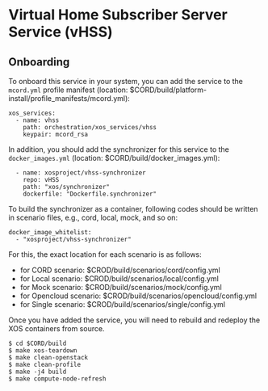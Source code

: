 # Virtual Home Subscriber Server Service (vHSS)

## Onboarding

To onboard this service in your system, you can add the service to the `mcord.yml` profile manifest (location: $CORD/build/platform-install/profile_manifests/mcord.yml):

```
xos_services:
  - name: vhss
    path: orchestration/xos_services/vhss
    keypair: mcord_rsa
```

In addition, you should add the synchronizer for this service to the `docker_images.yml` (location: $CORD/build/docker_images.yml):

```
  - name: xosproject/vhss-synchronizer
    repo: vHSS
    path: "xos/synchronizer"
    dockerfile: "Dockerfile.synchronizer"
```

To build the synchronizer as a container, following codes should be written in scenario files, e.g., cord, local, mock, and so on:

```
docker_image_whitelist:
  - "xosproject/vhss-synchronizer"
```

For this, the exact location for each scenario is as follows:
 - for CORD scenario: $CROD/build/scenarios/cord/config.yml
 - for Local scenario: $CROD/build/scenarios/local/config.yml
 - for Mock scenario: $CROD/build/scenarios/mock/config.yml
 - for Opencloud scenario: $CROD/build/scenarios/opencloud/config.yml
 - for Single scenario: $CROD/build/scenarios/single/config.yml

Once you have added the service, you will need to rebuild and redeploy the XOS containers from source.

```
$ cd $CORD/build
$ make xos-teardown
$ make clean-openstack
$ make clean-profile
$ make -j4 build
$ make compute-node-refresh
```
